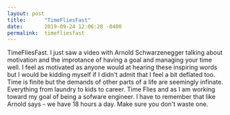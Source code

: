 ```yaml
---
layout: post
title:      "TimeFliesFast"
date:       2019-09-24 12:06:28 -0400
permalink:  timefliesfast
---
```



TimeFliesFast. I just saw a video with Arnold Schwarzenegger talking about motivation and the improtance of having a goal and managing your time well. I feel as motivated as anyone would at hearing these inspiring words but I would be kidding myself if I didn't admit that I feel a bit deflated too. Time is finite but the demands of other parts of a life are seemingly infinate. Everything from laundry to kids to career. Time Flies and as I am working toward my goal of being a sofware engineer. I have to remember that like Arnold says - we have 18 hours a day. Make sure you don't waste one. 
